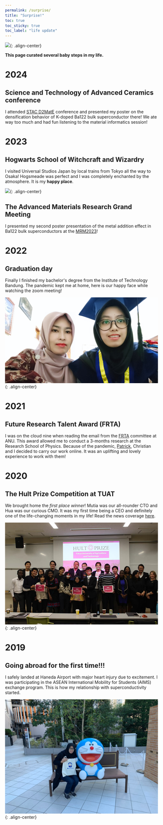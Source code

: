 ```yaml
---
permalink: /surprise/
title: "Surprise!"
toc: true
toc_sticky: true
toc_label: "life update"
---
```


<img src="/assets/images/thumbnail/teaser.png" style="max-height: 500px">{: .align-center}

**This page curated several baby steps in my life.**

# 2024

## Science and Technology of Advanced Ceramics conference

I attended [STAC D2MatE](https://dxmt.mext.go.jp/) conference and presented my poster on the densification behavior of K-doped Ba122 bulk superconductor there!
We ate way too much and had fun listening to the material informatics session!

# 2023

## Hogwarts School of Witchcraft and Wizardry

I visited Universal Studios Japan by local trains from Tokyo all the way to Osaka!
Hogsmeade was perfect and I was completely enchanted by the atmosphere. It is my **happy place**.

<img src="/assets/images/life-update/hogwarts.png" style="max-height: 500px">{: .align-center}

## The Advanced Materials Research Grand Meeting

I presented my second poster presentation of the metal addition effect in Ba122 bulk superconductors at the [MRM2023](https://mrm2023.jmru.org/)!

# 2022

## Graduation day

Finally I finished my bachelor's degree from the Institute of Technology Bandung.
The pandemic kept me at home, here is our happy face while watching the zoom meeting!

<img src="/assets/images/life-update/graduation.png" style="max-height: 500px">{: .align-center}

# 2021

## Future Research Talent Award (FRTA)

I was on the cloud nine when reading the email from the [FRTA](https://science.anu.edu.au/study/scholarships/future-research-talent-awards-indonesia) committee at ANU. 
This award allowed me to conduct a 3-months research at the Research School of Physics.
Because of the pandemic, [Patrick](https://physics.anu.edu.au/contact/people/profile.php?ID=94), Christian and I decided to carry our work online.
It was an uplifting and lovely experience to work with them!

# 2020

## The Hult Prize Competition at TUAT

We brought home the *first place winner*! Mutia was our all-rounder CTO and Hua was our curious CMO. 
It was my first time being a CEO and definitely one of the life-changing moments in my life!
Read the news coverage [here](https://www.itb.ac.id/news/a-student-of-itb-led-her-team-to-champion-the-hult-prize-on-campus-in-japan/57379).

<img src="/assets/images/life-update/hult.png" style="max-height: 500px">{: .align-center}

# 2019

## Going abroad for the first time!!!

I safely landed at Haneda Airport with major heart injury due to excitement. 
I was participating in the ASEAN International Mobility for Students (AIMS) exchange program.
This is how my relationship with superconductivity started.

<img src="/assets/images/life-update/tokyo.png" style="max-height: 500px">{: .align-center}
